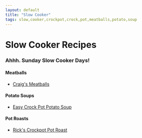 ```yaml
---
layout: default
title: "Slow Cooker"
tags: slow,cooker,crockpot,crock,pot,meatballs,potato,soup
---
```

# Slow Cooker Recipes

### Ahhh.  Sunday Slow Cooker Days!

#### Meatballs
* [Craig's Meatballs]({{site.github.url}}/SlowCooker/TheCraigsMeatballs/index.html)

#### Potato Soups
* [Easy Crock Pot Potato Soup]({{site.github.url}}/SlowCooker/EasyCrockPotPotatoSoup/index.html)

#### Pot Roasts
* [Rick's Crockpot Pot Roast]({{site.github.url}}/SlowCooker/RicksCrockpotPotRoast/index.html)
